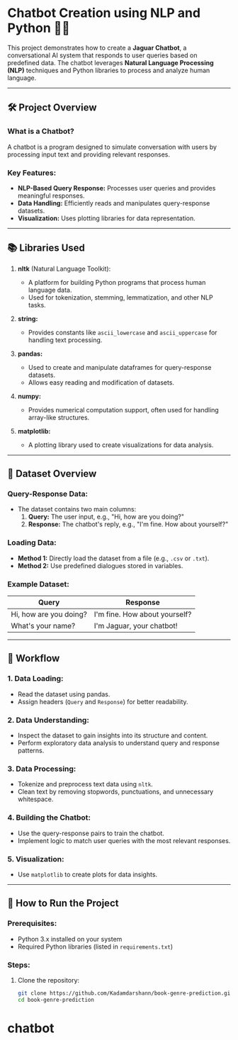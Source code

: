 # Chatbot Creation using NLP and Python 🤖✨

This project demonstrates how to create a **Jaguar Chatbot**, a conversational AI system that responds to user queries based on predefined data. The chatbot leverages **Natural Language Processing (NLP)** techniques and Python libraries to process and analyze human language.

---

## 🛠️ Project Overview

### What is a Chatbot?
A chatbot is a program designed to simulate conversation with users by processing input text and providing relevant responses.

### Key Features:
- **NLP-Based Query Response:** Processes user queries and provides meaningful responses.
- **Data Handling:** Efficiently reads and manipulates query-response datasets.
- **Visualization:** Uses plotting libraries for data representation.

---

## 📚 Libraries Used

1. **nltk** (Natural Language Toolkit):  
   - A platform for building Python programs that process human language data.
   - Used for tokenization, stemming, lemmatization, and other NLP tasks.

2. **string:**  
   - Provides constants like `ascii_lowercase` and `ascii_uppercase` for handling text processing.

3. **pandas:**  
   - Used to create and manipulate dataframes for query-response datasets.
   - Allows easy reading and modification of datasets.

4. **numpy:**  
   - Provides numerical computation support, often used for handling array-like structures.

5. **matplotlib:**  
   - A plotting library used to create visualizations for data analysis.

---

## 📂 Dataset Overview

### Query-Response Data:
- The dataset contains two main columns:
  1. **Query:** The user input, e.g., "Hi, how are you doing?"
  2. **Response:** The chatbot's reply, e.g., "I'm fine. How about yourself?"

### Loading Data:
- **Method 1:** Directly load the dataset from a file (e.g., `.csv` or `.txt`).
- **Method 2:** Use predefined dialogues stored in variables.

### Example Dataset:
| Query                | Response                        |
|----------------------|---------------------------------|
| Hi, how are you doing? | I'm fine. How about yourself? |
| What's your name?      | I'm Jaguar, your chatbot!     |

---

## 🚀 Workflow

### 1. **Data Loading:**
- Read the dataset using pandas.
- Assign headers (`Query` and `Response`) for better readability.

### 2. **Data Understanding:**
- Inspect the dataset to gain insights into its structure and content.
- Perform exploratory data analysis to understand query and response patterns.

### 3. **Data Processing:**
- Tokenize and preprocess text data using `nltk`.
- Clean text by removing stopwords, punctuations, and unnecessary whitespace.

### 4. **Building the Chatbot:**
- Use the query-response pairs to train the chatbot.
- Implement logic to match user queries with the most relevant responses.

### 5. **Visualization:**
- Use `matplotlib` to create plots for data insights.

---

## 📜 How to Run the Project

### Prerequisites:
- Python 3.x installed on your system
- Required Python libraries (listed in `requirements.txt`)

### Steps:
1. Clone the repository:
   ```bash
   git clone https://github.com/Kadamdarshann/book-genre-prediction.git
   cd book-genre-prediction
# chatbot
